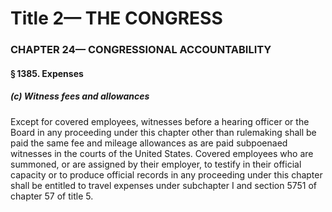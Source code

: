 
# Title 2— THE CONGRESS
### CHAPTER 24— CONGRESSIONAL ACCOUNTABILITY
#### § 1385. Expenses
##### (c) Witness fees and allowances

Except for covered employees, witnesses before a hearing officer or the Board in any proceeding under this chapter other than rulemaking shall be paid the same fee and mileage allowances as are paid subpoenaed witnesses in the courts of the United States. Covered employees who are summoned, or are assigned by their employer, to testify in their official capacity or to produce official records in any proceeding under this chapter shall be entitled to travel expenses under subchapter I and section 5751 of chapter 57 of title 5.
